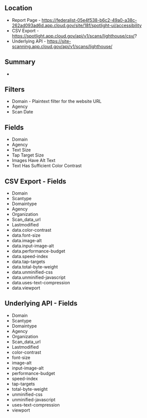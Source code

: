 ## Location

* Report Page - https://federalist-05e4f538-b6c2-49a0-a38c-262ad093ad6d.app.cloud.gov/site/18f/spotlight-ui/accessibility
* CSV Export - https://spotlight.app.cloud.gov/api/v1/scans/lighthouse/csv/?
* Underlying API - https://site-scanning.app.cloud.gov/api/v1/scans/lighthouse/


## Summary 

* 


## Filters

* Domain - Plaintext filter for the website URL
* Agency 
* Scan Date

## Fields 

* Domain 
* Agency
* Text Size
* Tap Target Size
* Images Have Alt Text
* Text Has Sufficient Color Contrast

## CSV Export - Fields

* Domain
* Scantype
* Domaintype
* Agency 
* Organization
* Scan_data_url
* Lastmodified
* data.color-contrast
* data.font-size
* data.image-alt
* data.input-image-alt
* data.performance-budget
* data.speed-index	
* data.tap-targets
* data.total-byte-weight
* data.unminified-css
* data.unminified-javascript
* data.uses-text-compression
* data.viewport


## Underlying API - Fields


* Domain
* Scantype
* Domaintype
* Agency 
* Organization
* Scan_data_url
* Lastmodified
* color-contrast
* font-size
* image-alt
* input-image-alt
* performance-budget
* speed-index	
* tap-targets
* total-byte-weight
* unminified-css
* unminified-javascript
* uses-text-compression
* viewport
